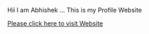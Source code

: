 Hii I am Abhishek ... This is my Profile Website
<!DOCTYPE html>
<html lang="en">
<head>
	<meta charset="utf-8">
	
	
</head>
<body>
<a href="Pages/Aboutme.html">Please click here to visit Website</a>
</body>
</html>
